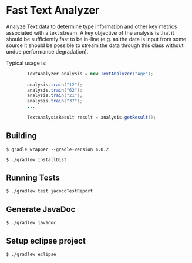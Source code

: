 # Fast Text Analyzer #

Analyze Text data to determine type information and other key metrics associated with a text stream.
A key objective of the analysis is that it should be sufficiently fast to be in-line (e.g. as the
data is input from some source it should be possible to stream the data through this class without
undue performance degradation).

Typical usage is:
```java
  		TextAnalyzer analysis = new TextAnalyzer("Age");
 
  		analysis.train("12");
  		analysis.train("62");
  		analysis.train("21");
  		analysis.train("37");
  		...
 
  		TextAnalysisResult result = analysis.getResult();
```

## Building ##

`$ gradle wrapper --gradle-version 4.0.2`

`$ ./gradlew installDist`

## Running Tests ##
`$ ./gradlew test jacocoTestReport`

## Generate JavaDoc ##
`$ ./gradlew javadoc`

## Setup eclipse project  ##
`$ ./gradlew eclipse`

